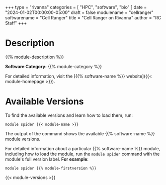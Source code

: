 +++
type = "rivanna"
categories = [
  "HPC",
  "software",
  "bio"
]
date = "2024-01-02T00:00:00-05:00"
draft = false
modulename = "cellranger"
softwarename = "Cell Ranger"
title = "Cell Ranger on Rivanna"
author = "RC Staff"
+++

# Description

{{% module-description %}}

**Software Category:** {{% module-category %}}

For detailed information, visit the [{{% software-name %}} website]({{< module-homepage >}}).

# Available Versions
To find the available versions and learn how to load them, run:

```
module spider {{< module-name >}}
```

The output of the command shows the available {{% software-name %}} module versions.

For detailed information about a particular {{% software-name %}} module, including how to load the module, run the `module spider` command with the module's full version label. __For example__:
```
module spider {{% module-firstversion %}}
```

{{< module-versions >}}
